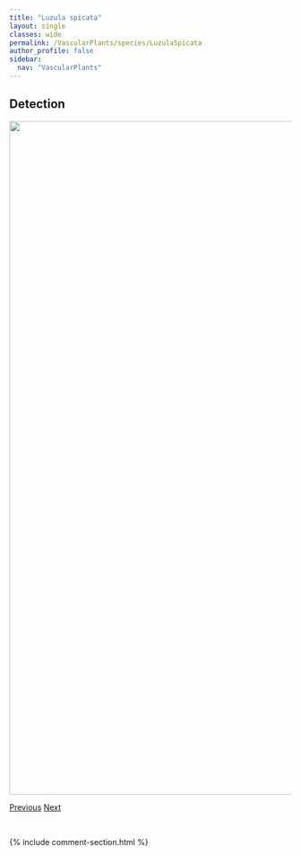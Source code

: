 ```yaml
---
title: "Luzula spicata"
layout: single
classes: wide
permalink: /VascularPlants/species/LuzulaSpicata
author_profile: false
sidebar:
  nav: "VascularPlants"
---
```


<h2>Detection</h2>

<a href="https://drive.google.com/uc?export=view&id=1H0v-0D3Kjna5xu7lbkXxoZRHl1DH3RA1">
<img src="https://drive.google.com/uc?export=view&id=1H0v-0D3Kjna5xu7lbkXxoZRHl1DH3RA1" height = "1200" width = "800">
</a>


<a href="/DevelopmentWebsite/VascularPlants/species/LuzulaParviflora" class="pagination--pager" title="Luzula parviflora">Previous</a> <a href="/DevelopmentWebsite/VascularPlants/species/LycopodiumLagopus" class="pagination--pager" title="Lycopodium lagopus">Next</a>

<p>&nbsp;</p>

{% include comment-section.html %}
